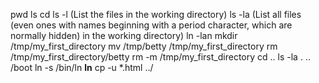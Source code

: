 pwd
ls
cd
ls -l (List the files in the working directory)
ls -la (List all files (even ones with names beginning with a period character, which are normally hidden) in the working directory)
ln -lan
mkdir /tmp/my_first_directory
mv /tmp/betty /tmp/my_first_directory
rm /tmp/my_first_directory/betty
rm -m /tmp/my_first_directory
cd ..
ls -la . .. /boot
ln -s /bin/ln __ln__
cp -u *.html ../
